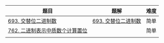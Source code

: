 | 题目                                                         | 题解                                                         | 难度 |
| ------------------------------------------------------------ | ------------------------------------------------------------ | ---- |
| [693. 交替位二进制数](https://leetcode-cn.com/problems/binary-number-with-alternating-bits/) | [693. 交替位二进制数](https://github.com/ZonzeeLi/LeetCode/blob/master/index/691-700/693.%20%E4%BA%A4%E6%9B%BF%E4%BD%8D%E4%BA%8C%E8%BF%9B%E5%88%B6%E6%95%B0.md) | 简单 |
| [762. 二进制表示中质数个计算置位](https://leetcode-cn.com/problems/prime-number-of-set-bits-in-binary-representation/) |                                                              | 简单 |
|                                                              |                                                              |      |


